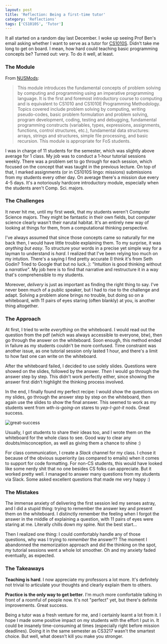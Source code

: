 ```yaml
---
layout: post
title: 'Reflection: Being a first-time tutor'
category: 'Reflections'
tags: ['CS1010S', 'Tutor']
---
```

It all started on a random day last December. I woke up seeing Prof Ben's email asking whether I want to serve as a tutor for [CS1010S](http://coursemology.org/courses/361). Didn't take me long to get on board. I mean, how hard could teaching basic programming concepts be? Turned out: very. To do it well, at least.

### The Module

From [NUSMods](https://nusmods.com/modules/CS1010S):

> This module introduces the fundamental concepts of problem solving by computing and programming using an imperative programming language. It is the first and foremost introductory course to computing and is equivalent to CS1010 and CS1010E Programming Methodology. Topics covered include problem solving by computing, writing pseudo-codes, basic problem formulation and problem solving, program development, coding, testing and debugging, fundamental programming constructs (variables, types, expressions, assignments, functions, control structures, etc.), fundamental data structures: arrays, strings and structures, simple file processing, and basic recursion. This module is appropriate for FoS students.

I was in charge of 11 students for the semester, which was slightly above average for 1 class. My job was to conduct a 1-hour tutorial sessions weekly. There was a problem set to go through for each session, which focused on the concept that was taught in the previous lecture. On top of that, I marked assignments (or in CS1010S lingo: missions) submissions from my students every other day. On average there's a mission due every 4-5 days. It's a notoriously hardcore introductory module, especially when the students aren't Comp. Sci. majors.

### The Challenges

It never hit me, until my first week, that my students weren't Computer Science majors. They might be fantastic in their own fields, but computer science clearly wasn't their narutal habitat. It's an entirely new way of looking at things for them, from a computational thinking perspective.

I've always assumed that since those concepts came so naturally for me back then, I would have little trouble explaining them. To my surprise, it was _anything but easy_. To structure your words in a precise yet simple way for a layman to understand is _hard_. I realized that I've been relying too much on my intution. There's a saying I find pretty accurate (I think it's from Seth Godin? Tried to Google that but no luck..): "Intuition is good thinking without a _narrative_". My job here is to find that narrative and restructure it in a way that's comprehensible to my students.

Moreover, _delivery_ is just as important as finding the right thing to say. I've never been much of a public speaker, but I had to rise to the challenge and adapt. Solving a problem alone brings no trouble, but doing so on a whiteboard, with 11 pairs of eyes staring (often blankly) at you, is another thing altogether.

### The Approach

At first, I tried to write _everything_ on the whiteboard. I would read out the question from the pdf (which was always accessible to everyone, btw), then go through the answer on the whiteboard. Soon enough, this method ended in failure as my students couldn't be more confused. Time constraint was another issue, as one tutorial session only lasted 1 hour, and there's a limit to how fast one can write on the whiteboard.

After the whiteboard failed, I decided to use solely slides. Questions were showed on the slides, followed by the answer. _Then_ I would go through the answer step by step. This didn't work perfectly either, since showing the answer first didn't highlight the thinking process involved.

In the end, I finally found my perfect recipe: I would show the questions on my slides, go through the answer step by step on the whiteboard, then again use the slides to show the final answer. This seemed to work as my students went from _wth-is-going-on_ stares to _yep-I-got-it_ nods. Great success.

![great-success](http://onlinemoviequotes.com/wp-content/uploads/2013/10/borat-quote-great-success.jpg)

Usually, I got students to share their ideas too, and I wrote them on the whiteboard for the whole class to see. Good way to clear any doubts/misconception, as well as giving them a chance to shine :)

For class communication, I create a _Slack_ channel for my class. I chose it because of the obvious superiority (as compared to emails) when it comes to support for code formatting. For non-CS students, this would have looked like some nerdy shit that no one besides CS folks can appreciate. But it worked pretty well. I managed to answer many questions from my students via Slack. Some asked excellent questions that made me very happy :)

### The Mistakes

The immense anxiety of delivering the first session led my senses astray, and I did a stupid thing: trying to remember the answer key and present them on the whiteboard. I distinctly remember the feeling when I forgot the answer in the middle of explaining a question, with 11 pairs of eyes were staring at me. Literally chills down my spine. Not the best start...

Then I realized one thing: I could comfortably handle any of those questions, why was I trying to _remember_ the answer?? The moment I abandonned the memorization approach and did the thinking on the spot, my tutorial sessions went a whole lot smoother. Oh and my anxiety faded eventually, as expected.

### The Takeaways

**Teaching is hard**. I now appreciate my professors a lot more. It's definitely not trivial to articulate your thoughts and clearly explain them to others.

**Practice is the only way to get better**. I'm much more comfortable talking in front of a roomful of people now. It's not "perfect" yet, but there's definite improvements. Great success.

Being a tutor was a fresh venture for me, and I certainly learnt a lot from it. I hope I made some positive impact on my students with the effort I put in. It could be insanely time-consuming at times (especially right before mission deadlines). Doing it in the same semester as CS3217 wasn't the smartest choice. But well, what doesn't kill you make you stronger.

